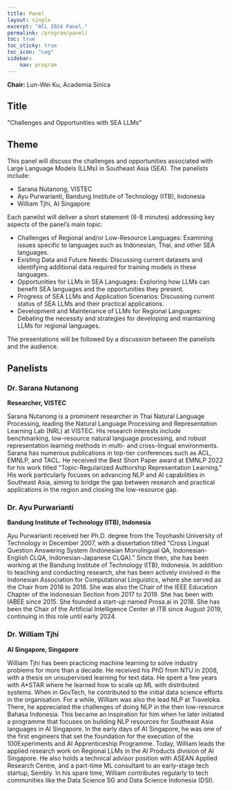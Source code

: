 ```yaml
---
title: Panel
layout: single
excerpt: "ACL 2024 Panel."
permalink: /program/panel/
toc: true
toc_sticky: true
toc_icon: "cog"
sidebar: 
    nav: program
---
```


**Chair:** Lun-Wei Ku, Academia Sinica

## Title
"Challenges and Opportunities with SEA LLMs"

## Theme
This panel will discuss the challenges and opportunities associated with Large Language Models (LLMs) in Southeast Asia (SEA). The panelists include:
 
- Sarana Nutanong, VISTEC
- Ayu Purwarianti, Bandung Institute of Technology (ITB), Indonesia
- William Tjhi, AI Singapore
 
Each panelist will deliver a short statement (6-8 minutes) addressing key aspects of the panel’s main topic:
 
- Challenges of Regional and/or Low-Resource Languages: Examining issues specific to languages such as Indonesian, Thai, and other SEA languages.
- Existing Data and Future Needs: Discussing current datasets and identifying additional data required for training models in these languages.
- Opportunities for LLMs in SEA Languages: Exploring how LLMs can benefit SEA languages and the opportunities they present.
- Progress of SEA LLMs and Application Scenarios: Discussing current status of SEA LLMs and their practical applications.
- Development and Maintenance of LLMs for Regional Languages: Debating the necessity and strategies for developing and maintaining LLMs for regional languages.
 
The presentations will be followed by a discussion between the panelists and the audience.

## Panelists

### Dr. Sarana Nutanong
**Researcher, VISTEC**

Sarana Nutanong is a prominent researcher in Thai Natural Language Processing, leading the Natural Language Processing and Representation Learning Lab (NRL) at VISTEC. His research interests include benchmarking, low-resource natural language processing, and robust representation learning methods in multi- and cross-lingual environments. Sarana has numerous publications in top-tier conferences such as ACL, EMNLP, and TACL. He received the Best Short Paper award at EMNLP 2022 for his work titled "Topic-Regularized Authorship Representation Learning." His work particularly focuses on advancing NLP and AI capabilities in Southeast Asia, aiming to bridge the gap between research and practical applications in the region and closing the low-resource gap.


### Dr. Ayu Purwarianti
**Bandung Institute of Technology (ITB), Indonesia**

Ayu Purwarianti received her Ph.D. degree from the Toyohashi University of Technology in December 2007, with a dissertation titled “Cross Lingual Question Answering System (Indonesian Monolingual QA, Indonesian-English CLQA, Indonesian-Japanese CLQA).” Since then, she has been working at the Bandung Institute of Technology (ITB), Indonesia. In addition to teaching and conducting research, she has been actively involved in the Indonesian Association for Computational Linguistics, where she served as the Chair from 2016 to 2018. She was also the Chair of the IEEE Education Chapter of the Indonesian Section from 2017 to 2019. She has been with IABEE since 2015. She founded a start-up named Prosa.ai in 2018. She has been the Chair of the Artificial Intelligence Center at ITB since August 2019, continuing in this role until early 2024.  


### Dr. William Tjhi
**AI Singapore, Singapore**

William Tjhi has been practicing machine learning to solve industry problems for more than a decade. He received his PhD from NTU in 2008, with a thesis on unsupervised learning for text data. He spent a few years with A*STAR where he learned how to scale up ML with distributed systems. When in GovTech, he contributed to the initial data science efforts in the organisation. For a while, William was also the lead NLP at Traveloka. There, he appreciated the challenges of doing NLP in the then low-resource Bahasa Indonesia. This became an inspiration for him when he later initiated a programme that focuses on building NLP resources for Southeast Asia languages in AI Singapore. In the early days of AI Singapore, he was one of the first engineers that set the foundation for the execution of the 100Experiments and AI Apprenticeship Programme. Today, William leads the applied research work on Regional LLMs in the AI Products division of AI Singapore. He also holds a technical advisor position with ASEAN Applied Research Centre, and a part-time ML consultant to an early-stage tech startup, Sembly. In his spare time, William contributes regularly to tech communities like the Data Science SG and Data Science Indonesia (DSI).
